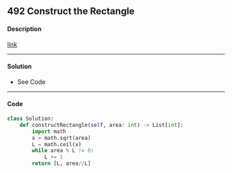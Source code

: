 ## 492 Construct the Rectangle

#### Description

[link](https://leetcode.com/problems/construct-the-rectangle/)

---

#### Solution

- See Code

---

#### Code

<!-- O(n) -->

```python
class Solution:
    def constructRectangle(self, area: int) -> List[int]:
        import math
        x = math.sqrt(area)
        L = math.ceil(x)
        while area % L != 0:
            L += 1
        return [L, area//L]
```
